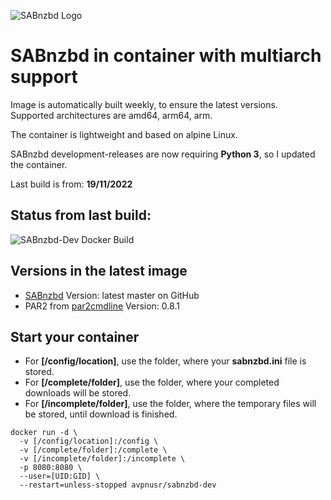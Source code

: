 ![SABnzbd Logo](https://www.usenet.com/wp-content/uploads/2017/05/Screenshot_2-1.png)

**SABnzbd in container with multiarch support**
===

Image is automatically built weekly, to ensure the latest versions.  
Supported architectures are amd64, arm64, arm.

The container is lightweight and based on alpine Linux.   

SABnzbd development-releases are now requiring **Python 3**, so I updated the container.   

Last build is from: **19/11/2022**

Status from last build:
-----
![SABnzbd-Dev Docker Build](https://github.com/avpnusr/sabnzbd-dev/workflows/SABnzbd-Dev%20Docker%20Build/badge.svg)

Versions in the latest image
-----
- [SABnzbd](https://sabnzbd.org "SABnzbd Project Homepage") Version: latest master on GitHub
- PAR2 from [par2cmdline](https://github.com/Parchive/par2cmdline) Version: 0.8.1

Start your container
-----
- For **[/config/location]**, use the folder, where your **sabnzbd.ini** file is stored.
- For **[/complete/folder]**, use the folder, where your completed downloads will be stored.
- For **[/incomplete/folder]**, use the folder, where the temporary files will be stored, until download is finished.

````
docker run -d \
  -v [/config/location]:/config \
  -v [/complete/folder]:/complete \
  -v [/incomplete/folder]:/incomplete \
  -p 8080:8080 \
  --user=[UID:GID] \
  --restart=unless-stopped avpnusr/sabnzbd-dev
